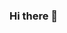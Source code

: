 ### Hi there 👋

<!--
**KckDEV/KckDEV** is a ✨ _special_ ✨ repository because its `README.md` (this file) appears on your GitHub profile.

Here are some ideas to get you started:

- 🔭 I’m currently working on creating a huge successful website ...
- 🌱 I’m currently learning javascript , python,html...
- 👯 I also want to create games for sell on playstore.....
- 🤔 I’m looking for help with game development...
- 💬 Ask me about  nothing because am a beginner...
- 📫 How to reach me: whatsapp +26777494437...
- 😄 Pronouns:non ...
- ⚡ Fun fact:u ain't woo u ain't winning in this shit ...
-->
